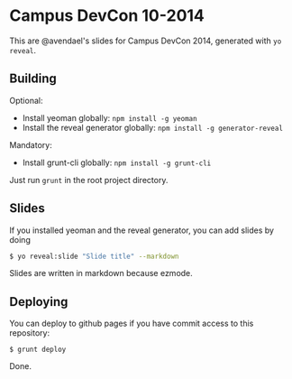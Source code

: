 # Campus DevCon 10-2014

This are @avendael's slides for Campus DevCon 2014, generated with `yo reveal`.

## Building

Optional:

* Install yeoman globally: `npm install -g yeoman`
* Install the reveal generator globally: `npm install -g generator-reveal`

Mandatory:

* Install grunt-cli globally: `npm install -g grunt-cli`

Just run `grunt` in the root project directory.

## Slides

If you installed yeoman and the reveal generator, you can add slides by doing

```zsh
$ yo reveal:slide "Slide title" --markdown
```

Slides are written in markdown because ezmode.

## Deploying

You can deploy to github pages if you have commit access to this repository:

```shell
$ grunt deploy
```

Done.

